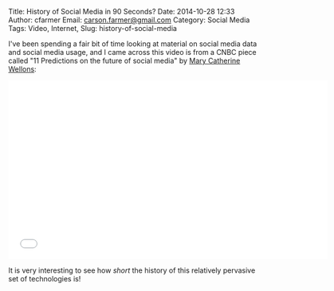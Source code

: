 Title: History of Social Media in 90 Seconds?
Date: 2014-10-28 12:33
Author: cfarmer
Email: carson.farmer@gmail.com
Category: Social Media
Tags: Video, Internet, 
Slug: history-of-social-media

I've been spending a fair bit of time looking at material on social media data and social media usage, and I came across this video is from a CNBC piece called "11 Predictions on the future of social media" by [Mary Catherine Wellons](http://twitter.com/mcwellons):

<CENTER>
<iframe width="640" height="360" src="//www.youtube.com/embed/LgF3xh76Hcg" frameborder="0" allowfullscreen></iframe>
</CENTER>

It is very interesting to see how *short* the history of this relatively pervasive set of technologies is!
